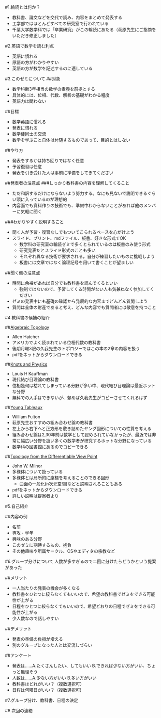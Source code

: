 #1.輪読とは何か？
- 教科書、論文などを交代で読み、内容をまとめて発表する
- 工学部ではほとんどすべての研究室で行われている
- 千葉大学数学科では「卒業研究」がこの輪読にあたる（萩原先生にご指摘をいただき修正しました）

#2.英語で数学を読む利点
- 英語に慣れる
- 原語の方がわかりやすい
- 英語の方が数学を記述するのに適している

#3.このゼミについて
##対象
- 数学科新3年相当の数学の素養を前提とする
- 具体的には、位相、代数、解析の基礎がわかる程度
- 英語力は問わない

##目標
- 数学英語に慣れる
- 発表に慣れる
- 数学徒同士の交流
- 数学を学ぶこと自体は付随するものであって、目的とはしない

##やり方
- 発表をするかは持ち回りではなく任意
- 予習復習は任意
- 発表を引き受けた人は事前に準備をしてきてください

##発表者の注意点
###しっかり教科書の内容を理解してくること
- ただ和訳するだけにならないよう努力する。なにも見ないで説明できるぐらい頭に入っているのが理想的
- 内容面でも資料作りの技術でも、準備中わからないことがあれば他のメンバーに気軽に聞く

###わかりやすく説明すること
- 聞く人が予習・復習なしでもついてこられるペースを心がけよう
- スライド、プリント、mdファイル、板書、好きな形式でOK
  - 数学科の研究室の輪読ゼミで多くとられているのは板書のみ使う形式
  - 研究発表だとスライド形式のことも多い
  - それぞれ異なる技術が要求される。自分が練習したいものに挑戦しよう
  - 板書には文章ではなく論理記号を用いて書くことが望ましい

##聞く側の注意点
- 時間に余裕があれば自分でも教科書を読んでくるといい
  - 強制ではないので、予習してくる時間がない人も気兼ねなく参加してください
- ゼミの発表中にも基礎の確認から発展的な内容までどんどん質問しよう
- 質問は全体の財産であると考え、どんな内容でも質問者には敬意を持つこと

#4.教科書の候補の紹介

##[Algebraic Topology](https://www.math.cornell.edu/~hatcher/AT/AT.pdf)
- Allen Hatcher
- アメリカでよく読まれている位相代数の教科書
- 後期月曜3限の久我先生のトポロジーではこの本の2章の内容を扱う
- pdfをネットからダウンロードできる

##[Knots and Physics](http://www.worldscientific.com/worldscibooks/10.1142/4256)
- Louis H Kauffman
- 現代結び目理論の教科書
- 位相幾何は枯れてしまっている分野が多い中、現代結び目理論は最近ホットな分野
- 無料での入手はできないが、頼めば久我先生がコピーさせてくれるはず

##[Young Tableaux](http://ebooks.cambridge.org/ebook.jsf?bid=CBO9780511626241)
- William Fulton
- 萩原先生おすすめの組み合わせ論の教科書
- 左上から右下へと正方形を敷き詰めたヤング図形についての性質を考える
- 組み合わせ論は2,30年前は数学として認められていなかったが、最近では非常に幅広い分野を扱い多くの数学者が研究するホットな分野になっている
- 数学科の図書館にあるのでコピーできる

##[Topology from the Differentiable View Point](http://teachingdm.unito.it/paginepersonali/sergio.console/Dispense/Milnor%20Topology%20from%20%23681EA.pdf)
- John W. Milnor
- 多様体について扱っている
- 多様体とは局所的に座標を考えることのできる図形
  - 曲面の一般化(n次元空間)などと説明されることもある
- pdfをネットからダウンロードできる
- 詳しい説明は提案者より

#5.自己紹介

##内容の例
- 名前
- 専攻・学年
- 興味のある分野
- このゼミに期待するもの、抱負
- その他趣味や所属サークル、OSやエディタの宗教など

#6.グループ分けについて
人数が多すぎるので二回に分けたらどうかという提案があった

##メリット
- 一人当たりの発表の機会が多くなる
- 教科書をひとつに絞らなくてもいいので、希望の教科書でゼミをできる可能性が上がる
- 日程をひとつに絞らなくてもいいので、希望どおりの日程でゼミをできる可能性が上がる
- 少人数なので話しやすい

##デメリット
- 発表の準備の負担が増える
- 別のグループになった人とは交流しづらい

##アンケート
- 発表は……A.たくさんしたい、してもいい B.できれば少ない方がいい、ちょっと無理そう
- 人数は……A.少ない方がいい B.多い方がいい
- 教科書はどれがいい？（複数選択可）
- 日程は何曜日がいい？（複数選択可)

#7.グループ分け、教科書、日程の決定

#8.次回の連絡
